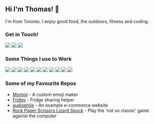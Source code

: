 ## Hi I'm Thomas! 👋
I'm from Toronto. I enjoy good food, the outdoors, fitness and coding.

### Get in Touch!
<a href="mailto:thomas.lawlor96@gmail.com"><img src="https://img.shields.io/badge/Gmail-D14836?style=for-the-badge&logo=gmail&logoColor=white"></a> <a href="https://www.linkedin.com/in/thomas-lawlor-8838b8114/"><img src="https://img.shields.io/badge/LinkedIn-0077B5?style=for-the-badge&logo=linkedin&logoColor=white"></a> <a href="https://www.thomaslawlor.com"><img src="https://img.shields.io/badge/portfolio-0A0A0A?style=for-the-badge&logo=dev.to&logoColor=white"></a>

### Some Things I use to Work
<img src="https://img.shields.io/badge/JavaScript-F7DF1E?style=for-the-badge&logo=javascript&logoColor=black"> <img src="https://img.shields.io/badge/TypeScript-007acc?style=for-the-badge&logo=typescript&logoColor=white"> <img src="https://img.shields.io/badge/Node.js-43853D?style=for-the-badge&logo=node.js&logoColor=white"> <img src="https://img.shields.io/badge/HTML5-E34F26?style=for-the-badge&logo=html5&logoColor=white"> <img src="https://img.shields.io/badge/CSS3-1572B6?style=for-the-badge&logo=css3&logoColor=white"> <img src="https://img.shields.io/badge/React-20232A?style=for-the-badge&logo=react&logoColor=61DAFB"> <img src="https://img.shields.io/badge/MONGODB-4DB33D?style=for-the-badge&logo=mongodb&logoColor=white"> <img src="https://img.shields.io/badge/AWS%20S3-252E3D?style=for-the-badge&logo=amazonaws&logoColor=FF9900"> <img src="https://img.shields.io/badge/FIREBASE-FFCA28?style=for-the-badge&logo=firebase&logoColor=black"> <img src="https://img.shields.io/badge/PYTHON3-3776AB?style=for-the-badge&logo=python&logoColor=FFD43B"> <img src="https://img.shields.io/badge/DJANGO-092E20?style=for-the-badge&logo=django&logoColor=white">

### Some of my Favourite Repos
* <a href="https://github.com/ThomasLawlor17/mymoji">Mymoji</a> - A custom emoji maker
* <a href="https://github.com/ThomasLawlor17/fridgy">Fridgy</a> - Fridge sharing helper
* <a href="https://github.com/ThomasLawlor17/audiophile">audiophile</a> - An example e-commerce website
* <a href="https://github.com/ThomasLawlor17/rock-paper-scissors-lizard-spock">Rock Paper Scissors Lizard Spock</a> - Play the 'not so classic' game against the computer

<!--

- 🔭 I’m currently working on ...
- 🌱 I’m currently learning ...
- 👯 I’m looking to collaborate on ...
- 🤔 I’m looking for help with ...
- 💬 Ask me about ...
- 📫 How to reach me: ...
- 😄 Pronouns: ...
- ⚡ Fun fact: ...
-->
